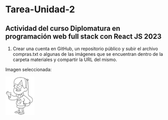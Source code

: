 # Tarea-Unidad-2

## Actividad del curso Diplomatura en programación web full stack con React JS 2023

1. Crear una cuenta en GitHub, un repositorio público y subir el archivo compras.txt o algunas de las imágenes que se encuentran dentro de la carpeta materiales y compartir la URL del mismo.

Imagen seleccionada:

<a href="https://github.com/Mariancras/Curso-Programacion-web/edit/main/Tareas/Modulo%201/Unidad%202/" target="Mabelita"> <img src="/mabel.png" width="90" height="120"/></a> 
